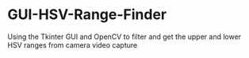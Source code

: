 # GUI-HSV-Range-Finder
Using the Tkinter GUI and OpenCV to filter and get the upper and lower HSV ranges from camera video capture
